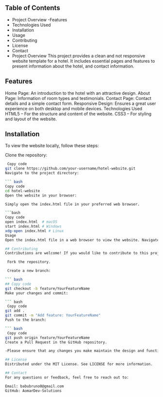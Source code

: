 ## Table of Contents

- Project Overview
-Features
- Technologies Used
- Installation
- Usage
- Contributing
- License
- Contact
- Project Overview
This project provides a clean and  not responsive website template for a hotel. It includes essential pages and features to present information about the hotel,  and contact information.

## Features
Home Page: An introduction to the hotel with an attractive design.
About Page: Information of  room types and testimonials.
Contact Page: Contact details and a simple contact form.
Responsive Design: Ensures a great user experience on both desktop and mobile devices.
Technologies Used
HTML5 – For the structure and content of the website.
CSS3 – For styling and layout of the website.
## Installation
To view the website locally, follow these steps:

Clone the repository:

``` bash
 Copy code
git clone https://github.com/your-username/hotel-website.git
Navigate to the project directory:

``` bash
Copy code
cd hotel-website
Open the website in your browser:

Simply open the index.html file in your preferred web browser.

```bash
Copy code
open index.html  # macOS
start index.html # Windows
xdg-open index.html # Linux
Usage
Open the index.html file in a web browser to view the website. Navigate through the pages to explore the features.

## Contributing
Contributions are welcome! If you would like to contribute to this project, please follow these steps:

 Fork the repository.

 Create a new branch:

``` bash
## Copy code
git checkout -b feature/YourFeatureName
Make your changes and commit:

``` bash
 Copy code
git add .
git commit -m "Add feature: YourFeatureName"
Push to the branch:

``` bash
 Copy code
git push origin feature/YourFeatureName
Create a Pull Request in the GitHub repository.

-Please ensure that any changes you make maintain the design and functionality of the site.

## License
Distributed under the MIT License. See LICENSE for more information.

## Contact
For any questions or feedback, feel free to reach out to:

Email: babubruno0@gmail.com
GitHub: AomarDev-Solutions

